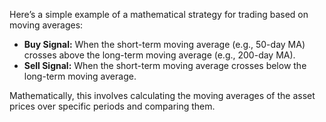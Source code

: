 Here’s a simple example of a mathematical strategy for trading based on moving averages:

- **Buy Signal:** When the short-term moving average (e.g., 50-day MA) crosses above the long-term moving average (e.g., 200-day MA).
- **Sell Signal:** When the short-term moving average crosses below the long-term moving average.

Mathematically, this involves calculating the moving averages of the asset prices over specific periods and comparing them.